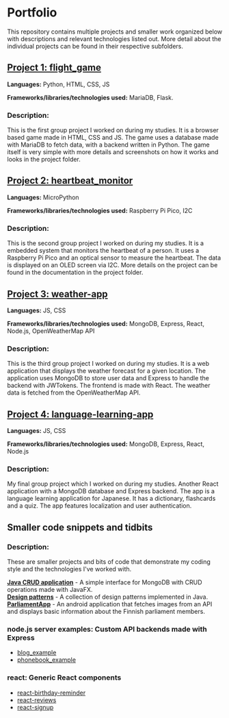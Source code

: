 # Portfolio

This repository contains multiple projects and smaller work organized below with descriptions and relevant technologies listed out. More detail about the individual projects can be found in their respective subfolders.

## [Project 1: flight_game](https://github.com/Arc4517/portfolio/tree/main/flight_game)

**Languages:** Python, HTML, CSS, JS

**Frameworks/libraries/technologies used:** MariaDB, Flask.

### Description:

This is the first group project I worked on during my studies. It is a browser based game made in HTML, CSS and JS. The game uses a database made with MariaDB to fetch data, with a backend written in Python. The game itself is very simple with more details and screenshots on how it works and looks in the project folder.

## [Project 2: heartbeat_monitor](https://github.com/Arc4517/portfolio/tree/main/heartbeat_monitor)

**Languages:** MicroPython

**Frameworks/libraries/technologies used:** Raspberry Pi Pico, I2C

### Description:

This is the second group project I worked on during my studies. It is a embedded system that monitors the heartbeat of a person. It uses a Raspberry Pi Pico and an optical sensor to measure the heartbeat. The data is displayed on an OLED screen via I2C. More details on the project can be found in the documentation in the project folder.

## [Project 3: weather-app](https://github.com/Arc4517/portfolio/tree/main/react/weather-app)

**Languages:** JS, CSS

**Frameworks/libraries/technologies used:** MongoDB, Express, React, Node.js, OpenWeatherMap API

### Description:

This is the third group project I worked on during my studies. It is a web application that displays the weather forecast for a given location. The application uses MongoDB to store user data and Express to handle the backend with JWTokens. The frontend is made with React. The weather data is fetched from the OpenWeatherMap API.

## [Project 4: language-learning-app](https://github.com/Arc4517/portfolio/tree/main/react/language-learning-app)

**Languages:** JS, CSS

**Frameworks/libraries/technologies used:** MongoDB, Express, React, Node.js

### Description:

My final group project which I worked on during my studies. Another React application with a MongoDB database and Express backend. The app is a language learning application for Japanese. It has a dictionary, flashcards and a quiz. The app features localization and user authentication.

## Smaller code snippets and tidbits

### Description:

These are smaller projects and bits of code that demonstrate my coding style and the technologies I've worked with.

**[Java CRUD application](https://github.com/Arc4517/portfolio/tree/main/Java-CRUD)** - A simple interface for MongoDB with CRUD operations made with JavaFX.\
**[Design patterns](https://github.com/Arc4517/portfolio/tree/main/design-patterns)** - A collection of design patterns implemented in Java.\
**[ParliamentApp](https://github.com/Arc4517/portfolio/tree/main/ParliamentApp)** - An android application that fetches images from an API and displays basic information about the Finnish parliament members.

### node.js server examples: Custom API backends made with Express

-   [blog_example](https://github.com/Arc4517/portfolio/tree/main/node.js%20servers/blog_example)
-   [phonebook_example](https://github.com/Arc4517/portfolio/tree/main/node.js%20servers/phonebook_example)

### react: Generic React components

-   [react-birthday-reminder](https://github.com/Arc4517/portfolio/tree/main/react/react-birthday-reminder)
-   [react-reviews](https://github.com/Arc4517/portfolio/tree/main/react/react-reviews)
-   [react-signup](https://github.com/Arc4517/portfolio/tree/main/react/react-signup)
